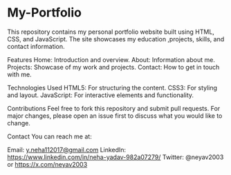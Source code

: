 # My-Portfolio
This repository contains my personal portfolio website built using HTML, CSS, and JavaScript. The site showcases my education ,projects, skills, and contact information.

Features
Home: Introduction and overview.
About: Information about me.
Projects: Showcase of my work and projects.
Contact: How to get in touch with me.

Technologies Used
HTML5: For structuring the content.
CSS3: For styling and layout.
JavaScript: For interactive elements and functionality.

Contributions
Feel free to fork this repository and submit pull requests. For major changes, please open an issue first to discuss what you would like to change.

Contact
You can reach me at:

Email: y.neha112017@gmail.com
LinkedIn: https://www.linkedin.com/in/neha-yadav-982a07279/
Twitter: @neyav2003  or https://x.com/neyav2003


